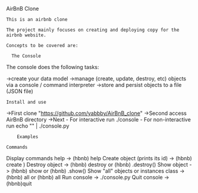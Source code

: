 AirBnB Clone

    This is an airbnb clone

    The project mainly focuses on creating and deploying copy for the airbnb website.

    Concepts to be covered are:

      The Console

The console does the following tasks:

->create your data model
->manage (create, update, destroy, etc) objects via a console / command interpreter
->store and persist objects to a file (JSON file)

	Install and use

->First clone "https://github.com/yabbby/AirBnB_clone"
->Second access AirBnB directory
->Next - For interactive run ./console
     - For non-interactive run echo "" | ./console.py


 		Examples
	
	Commands
Display commands help -> (hbnb) help
Create object (prints its id) -> (hbnb) create )
Destroy object -> (hbnb) destroy or (hbnb) .destroy()
Show object -> (hbnb) show or (hbnb) .show()
Show "all" objects or instances class -> (hbnb) all or (hbnb) all
Run console -> ./console.py
Quit console -> (hbnb)quit



